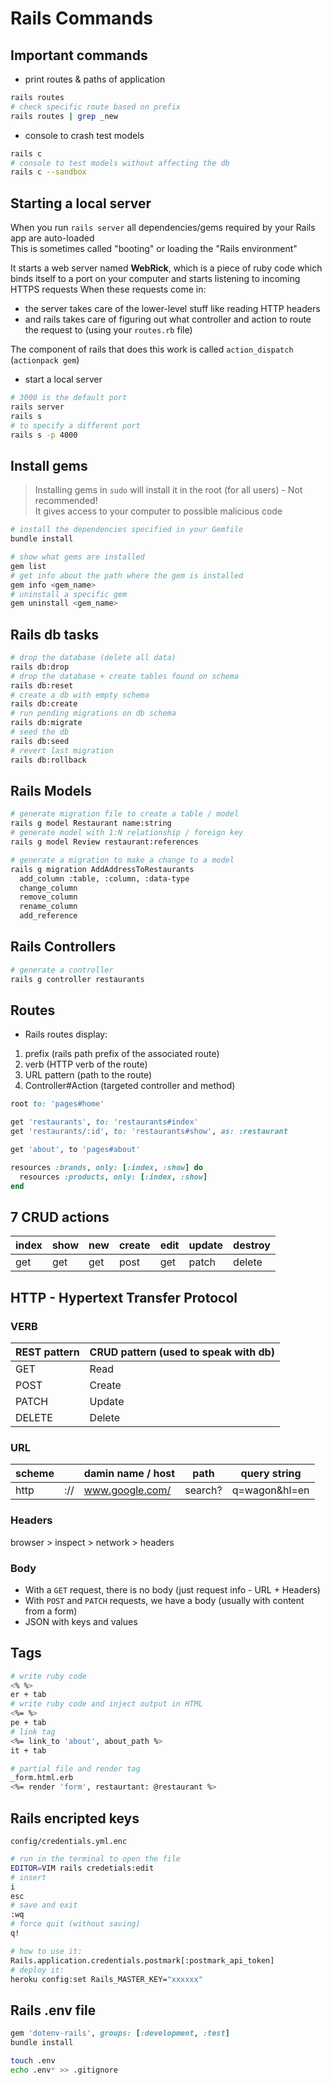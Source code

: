# Rails Commands

## Important commands

- print routes & paths of application
```bash
rails routes
# check specific route based on prefix
rails routes | grep _new
```

- console to crash test models
```bash
rails c
# console to test models without affecting the db
rails c --sandbox
```

## Starting a local server

When you run `rails server` all dependencies/gems required by your Rails app are auto-loaded<br>
This is sometimes called "booting" or loading the "Rails environment"

It starts a web server named **WebRick**, which is a piece of ruby code which binds itself to a port on your computer and starts listening to incoming HTTPS requests
When these requests come in:
- the server takes care of the lower-level stuff like reading HTTP headers 
- and rails takes care of figuring out what controller and action to route the request to (using your `routes.rb` file)<br> 

The component of rails that does this work is called `action_dispatch` (`actionpack gem`)

- start a local server
```bash
# 3000 is the default port
rails server
rails s
# to specify a different port
rails s -p 4000
```

## Install gems

> Installing gems in `sudo` will install it in the root (for all users) - Not recommended!<br>
> It gives access to your computer to possible malicious code

```bash
# install the dependencies specified in your Gemfile
bundle install

# show what gems are installed
gem list  
# get info about the path where the gem is installed                  
gem info <gem_name> 
# uninstall a specific gem     
gem uninstall <gem_name>
```

## Rails db tasks

```bash
# drop the database (delete all data)
rails db:drop
# drop the database + create tables found on schema              
rails db:reset             
# create a db with empty schema
rails db:create            
# run pending migrations on db schema
rails db:migrate           
# seed the db
rails db:seed              
# revert last migration
rails db:rollback          
```

## Rails Models

```bash
# generate migration file to create a table / model
rails g model Restaurant name:string           
# generate model with 1:N relationship / foreign key
rails g model Review restaurant:references     

# generate a migration to make a change to a model
rails g migration AddAddressToRestaurants
  add_column :table, :column, :data-type
  change_column
  remove_column
  rename_column
  add_reference
```

## Rails Controllers

```bash
# generate a controller
rails g controller restaurants
```

## Routes

- Rails routes display:
1. prefix (rails path prefix of the associated route)
2. verb (HTTP verb of the route)
3. URL pattern (path to the route)
4. Controller#Action (targeted controller and method)

```ruby
root to: 'pages#home'

get 'restaurants', to: 'restaurants#index'
get 'restaurants/:id', to: 'restaurants#show', as: :restaurant

get 'about', to 'pages#about'

resources :brands, only: [:index, :show] do
  resources :products, only: [:index, :show]
end
```

## 7 CRUD actions

| index | show | new | create | edit | update | destroy |
| ----- | ---- | --- | ------ | ---- | ------ | ------- |
| get   | get  | get | post   | get  | patch  | delete  |


## HTTP - Hypertext Transfer Protocol

### VERB

| REST pattern     | CRUD pattern (used to speak with db) |
| :---             | :----                                | 
| GET              | Read                                 | 
| POST             | Create                               | 
| PATCH            | Update                               |
| DELETE           | Delete                               |

### URL

| scheme  |      |   damin name / host |   path   | query string  |
| --------| ---- | ------------------- | -------- | ------------- |
| http    | ://  |  www.google.com/    |  search? | q=wagon&hl=en |

### Headers

browser > inspect > network > headers

### Body

- With a `GET` request, there is no body (just request info - URL + Headers)
- With `POST` and `PATCH` requests, we have a body (usually with content from a form)
- JSON with keys and values

## Tags

```bash
# write ruby code
<% %>
er + tab         
# write ruby code and inject output in HTML
<%= %> 
pe + tab         
# link tag
<%= link_to 'about', about_path %> 
it + tab

# partial file and render tag
_form.html.erb
<%= render 'form', restaurtant: @restaurant %>
```

## Rails encripted keys
`config/credentials.yml.enc`

```bash
# run in the terminal to open the file
EDITOR=VIM rails credetials:edit    
# insert
i                     
esc
# save and exit
:wq                   
# force quit (without saving)
q!                                  

# how to use it:
Rails.application.credentials.postmark[:postmark_api_token]
# deploy it:
heroku config:set Rails_MASTER_KEY="xxxxxx"
```

## Rails .env file

```ruby
gem 'dotenv-rails', groups: [:development, :test]
bundle install
```

```bash
touch .env
echo .env* >> .gitignore
```